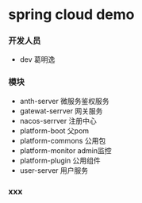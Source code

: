 # spring cloud demo


### 开发人员
 * dev 葛明逸

### 模块
 * anth-server    微服务鉴权服务
 * gatewat-serrver   网关服务
 * nacos-serrver    注册中心
 * platform-boot    父pom
 * platform-commons    公用包
 * platform-monitor    admin监控
 * platform-plugin    公用组件
 * user-server    用户服务
 
 
 ### xxx